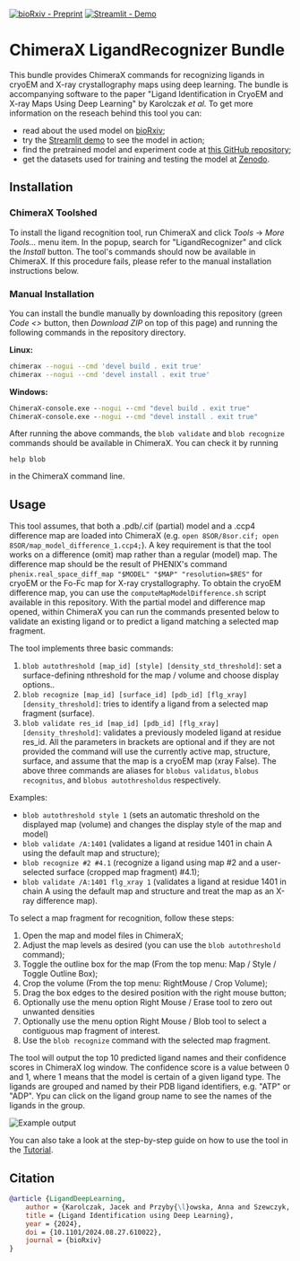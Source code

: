 [![bioRxiv - Preprint](https://img.shields.io/badge/bioRxiv-Preprint-red)](https://www.biorxiv.org/content/10.1101/2024.08.27.610022)
[![Streamlit - Demo](https://img.shields.io/badge/Streamlit-Demo-green)](https://ligands.cs.put.poznan.pl)

# ChimeraX LigandRecognizer Bundle

This bundle provides ChimeraX commands for recognizing ligands in cryoEM and X-ray crystallography maps using deep learning. The bundle is accompanying software to the paper "Ligand Identification in CryoEM and X-ray Maps Using Deep Learning" by Karolczak *et al.* To get more information on the reseach behind this tool you can:
- read about the used model on [bioRxiv](https://www.biorxiv.org/content/10.1101/2024.08.27.610022);
- try the [Streamlit demo](https://ligands.cs.put.poznan.pl) to see the model in action;
- find the pretrained model and experiment code at [this GitHub repository](https://github.com/jkarolczak/ligand-classification); 
- get the datasets used for training and testing the model at [Zenodo](https://zenodo.org/records/10908325). 

## Installation

### ChimeraX Toolshed

To install the ligand recognition tool, run ChimeraX and click *Tools* -> *More Tools...* menu item. In the popup, search for "LigandRecognizer" and click the *Install* button. The tool's commands should now be available in ChimeraX. If this procedure fails, please refer to the manual installation instructions below.

### Manual Installation

You can install the bundle manually by downloading this repository (green *Code <>* button, then *Download ZIP* on top of this page) and running the following commands in the repository directory.

**Linux:**
```bash
chimerax --nogui --cmd 'devel build . exit true'
chimerax --nogui --cmd 'devel install . exit true'
```

**Windows:**
```cmd
ChimeraX-console.exe --nogui --cmd "devel build . exit true" 
ChimeraX-console.exe --nogui --cmd "devel install . exit true" 
```

After running the above commands, the `blob validate` and `blob recognize` commands should be available in ChimeraX. You can check it by running 

```shell
help blob
```
in the ChimeraX command line.

## Usage
This tool assumes, that both a .pdb/.cif (partial) model and a .ccp4 difference map are loaded into ChimeraX (e.g. `open 8SOR/8sor.cif; open 8SOR/map_model_difference_1.ccp4;`).  A key requirement is that the tool works on a difference (omit) map rather than a regular (model) map. The difference map should be the result of PHENIX's command `phenix.real_space_diff_map "$MODEL" "$MAP" "resolution=$RES"` for cryoEM or the Fo-Fc map for X-ray crystallography. To obtain the cryoEM difference map, you can use the `computeMapModelDifference.sh` script available in this repository. With the partial model and difference map opened, within ChimeraX you can run the commands presented below to validate an existing ligand or to predict a ligand matching a selected map fragment.

The tool implements three basic commands:
1. `blob autothreshold [map_id] [style] [density_std_threshold]`: set a surface-defining nthreshold for the map / volume and choose display options..
2. `blob recognize [map_id] [surface_id] [pdb_id] [flg_xray] [density_threshold]`: tries to identify a ligand from a selected map fragment (surface).
3. `blob validate res_id [map_id] [pdb_id] [flg_xray] [density_threshold]`: validates a previously modeled ligand at residue res_id.
All the parameters in brackets are optional and if they are not provided the command will use the currently active map, structure, surface, and assume that the map is a cryoEM map (xray False). The above three commands are aliases for `blobus validatus`, `blobus recognitus`, and `blobus autothresholdus` respectively.
    
Examples:
- `blob autothreshold style 1` (sets an automatic threshold on the displayed map (volume) and changes the display style of the map and model)
- `blob validate /A:1401` (validates a ligand at residue 1401 in chain A using the default map and structure);
- `blob recognize #2 #4.1` (recognize a ligand using map #2 and a user-selected surface (cropped map fragment) #4.1);
- `blob validate /A:1401 flg_xray 1` (validates a ligand at residue 1401 in chain A using the default map and structure and treat the map as an X-ray difference map).

To select a map fragment for recognition, follow these steps:
1. Open the map and model files in ChimeraX;
2. Adjust the map levels as desired (you can use the `blob autothreshold` command);
3. Toggle the outline box for the map (From the top menu: Map / Style / Toggle Outline Box);
4. Crop the volume (From the top menu: RightMouse / Crop Volume);</li>
5. Drag the box edges to the desired position with the right mouse button;</li>
6. Optionally use the menu option Right Mouse / Erase tool to zero out unwanted densities</li>
7. Optionally use the menu option  Right Mouse / Blob tool to select a contiguous map fragment of interest.</li>
8. Use the `blob recognize` command with the selected map fragment.

The tool will output the top 10 predicted ligand names and their confidence scores in ChimeraX log window. The confidence score is a value between 0 and 1, where 1 means that the model is certain of a given ligand type. The ligands are grouped and named by their PDB ligand identifiers, e.g. "ATP" or "ADP". Ypu can click on the ligand group name to see the names of the ligands in the group.

![Example output](src/docs/user/commands/img/screenshot.jpg)

You can also take a look at the step-by-step guide on how to use the tool in the [Tutorial](tutorial.pdf).

## Citation
```bibtex
@article {LigandDeepLearning,
	author = {Karolczak, Jacek and Przyby{\l}owska, Anna and Szewczyk, Konrad and Taisner, Witold and Heumann, John M. and Stowell, Michael H.B. and Nowicki, Micha{\l} and Brzezinski, Dariusz},
	title = {Ligand Identification using Deep Learning},
	year = {2024},
	doi = {10.1101/2024.08.27.610022},
	journal = {bioRxiv}
}
```
